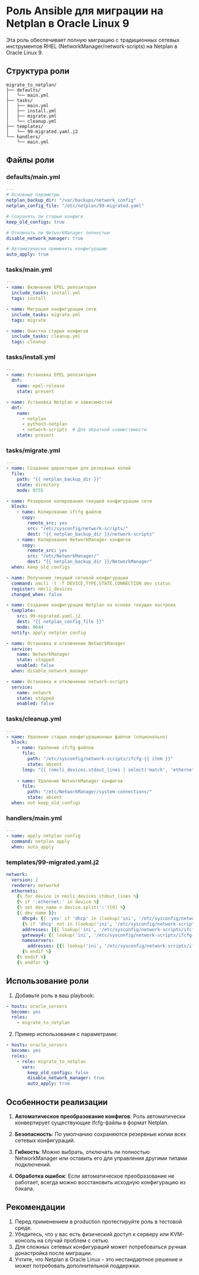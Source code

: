 # Роль Ansible для миграции на Netplan в Oracle Linux 9

Эта роль обеспечивает полную миграцию с традиционных сетевых инструментов RHEL (NetworkManager/network-scripts) на Netplan в Oracle Linux 9.

## Структура роли

```
migrate_to_netplan/
├── defaults/
│   └── main.yml
├── tasks/
│   ├── main.yml
│   ├── install.yml
│   ├── migrate.yml
│   └── cleanup.yml
├── templates/
│   └── 99-migrated.yaml.j2
└── handlers/
    └── main.yml
```

## Файлы роли

### defaults/main.yml

```yaml
---
# Основные параметры
netplan_backup_dir: "/var/backups/network_config"
netplan_config_file: "/etc/netplan/99-migrated.yaml"

# Сохранять ли старые конфиги
keep_old_configs: true

# Отключать ли NetworkManager полностью
disable_network_manager: true

# Автоматически применять конфигурацию
auto_apply: true
```

### tasks/main.yml

```yaml
---
- name: Включение EPEL репозитория
  include_tasks: install.yml
  tags: install

- name: Миграция конфигурации сети
  include_tasks: migrate.yml
  tags: migrate

- name: Очистка старых конфигов
  include_tasks: cleanup.yml
  tags: cleanup
```

### tasks/install.yml

```yaml
---
- name: Установка EPEL репозитория
  dnf:
    name: epel-release
    state: present

- name: Установка Netplan и зависимостей
  dnf:
    name:
      - netplan
      - python3-netplan
      - network-scripts  # Для обратной совместимости
    state: present
```

### tasks/migrate.yml

```yaml
---
- name: Создание директории для резервных копий
  file:
    path: "{{ netplan_backup_dir }}"
    state: directory
    mode: 0755

- name: Резервное копирование текущей конфигурации сети
  block:
    - name: Копирование ifcfg файлов
      copy:
        remote_src: yes
        src: "/etc/sysconfig/network-scripts/"
        dest: "{{ netplan_backup_dir }}/network-scripts"
    - name: Копирование NetworkManager конфигов
      copy:
        remote_src: yes
        src: "/etc/NetworkManager/"
        dest: "{{ netplan_backup_dir }}/NetworkManager"
  when: keep_old_configs

- name: Получение текущей сетевой конфигурации
  command: nmcli -t -f DEVICE,TYPE,STATE,CONNECTION dev status
  register: nmcli_devices
  changed_when: false

- name: Создание конфигурации Netplan на основе текущих настроек
  template:
    src: 99-migrated.yaml.j2
    dest: "{{ netplan_config_file }}"
    mode: 0644
  notify: apply netplan config

- name: Остановка и отключение NetworkManager
  service:
    name: NetworkManager
    state: stopped
    enabled: false
  when: disable_network_manager

- name: Остановка и отключение network-scripts
  service:
    name: network
    state: stopped
    enabled: false
```

### tasks/cleanup.yml

```yaml
---
- name: Удаление старых конфигурационных файлов (опционально)
  block:
    - name: Удаление ifcfg файлов
      file:
        path: "/etc/sysconfig/network-scripts/ifcfg-{{ item }}"
        state: absent
      loop: "{{ (nmcli_devices.stdout_lines | select('match', 'ethernet') | map('split', ':') | map('first') | list) }}"
    
    - name: Удаление NetworkManager конфигов
      file:
        path: "/etc/NetworkManager/system-connections/"
        state: absent
  when: not keep_old_configs
```

### handlers/main.yml

```yaml
---
- name: apply netplan config
  command: netplan apply
  when: auto_apply
```

### templates/99-migrated.yaml.j2

```yaml
network:
  version: 2
  renderer: networkd
  ethernets:
    {% for device in nmcli_devices.stdout_lines %}
    {% if ':ethernet:' in device %}
    {% set dev_name = device.split(':')[0] %}
    {{ dev_name }}:
      dhcp4: {{ 'yes' if 'dhcp' in (lookup('ini', '/etc/sysconfig/network-scripts/ifcfg-' + dev_name + ' section=^BOOTPROXY$ file=/etc/sysconfig/network-scripts/ifcfg-' + dev_name + ' re=True') | default('dhcp', true)) else 'no' }}
      {% if 'dhcp' not in (lookup('ini', '/etc/sysconfig/network-scripts/ifcfg-' + dev_name + ' section=^BOOTPROXY$ file=/etc/sysconfig/network-scripts/ifcfg-' + dev_name + ' re=True') | default('dhcp', true)) %}
      addresses: [{{ lookup('ini', '/etc/sysconfig/network-scripts/ifcfg-' + dev_name + ' section=^IPADDR$ file=/etc/sysconfig/network-scripts/ifcfg-' + dev_name) }}/{{ lookup('ini', '/etc/sysconfig/network-scripts/ifcfg-' + dev_name + ' section=^PREFIX$ file=/etc/sysconfig/network-scripts/ifcfg-' + dev_name) | default('24') }}]
      gateway4: {{ lookup('ini', '/etc/sysconfig/network-scripts/ifcfg-' + dev_name + ' section=^GATEWAY$ file=/etc/sysconfig/network-scripts/ifcfg-' + dev_name) | default('') }}
      nameservers:
        addresses: [{{ lookup('ini', '/etc/sysconfig/network-scripts/ifcfg-' + dev_name + ' section=^DNS1$ file=/etc/sysconfig/network-scripts/ifcfg-' + dev_name) | default('') }}, {{ lookup('ini', '/etc/sysconfig/network-scripts/ifcfg-' + dev_name + ' section=^DNS2$ file=/etc/sysconfig/network-scripts/ifcfg-' + dev_name) | default('') }}]
      {% endif %}
    {% endif %}
    {% endfor %}
```

## Использование роли

1. Добавьте роль в ваш playbook:

```yaml
- hosts: oracle_servers
  become: yes
  roles:
    - migrate_to_netplan
```

2. Пример использования с параметрами:

```yaml
- hosts: oracle_servers
  become: yes
  roles:
    - role: migrate_to_netplan
      vars:
        keep_old_configs: false
        disable_network_manager: true
        auto_apply: true
```

## Особенности реализации

1. **Автоматическое преобразование конфигов**: Роль автоматически конвертирует существующие ifcfg-файлы в формат Netplan.

2. **Безопасность**: По умолчанию сохраняются резервные копии всех сетевых конфигураций.

3. **Гибкость**: Можно выбрать, отключать ли полностью NetworkManager или оставить его для управления другими типами подключений.

4. **Обработка ошибок**: Если автоматическое преобразование не работает, всегда можно восстановить исходную конфигурацию из бэкапа.

## Рекомендации

1. Перед применением в production протестируйте роль в тестовой среде.
2. Убедитесь, что у вас есть физический доступ к серверу или KVM-консоль на случай проблем с сетью.
3. Для сложных сетевых конфигураций может потребоваться ручная донастройка после миграции.
4. Учтите, что Netplan в Oracle Linux - это нестандартное решение и может потребовать дополнительной поддержки.
